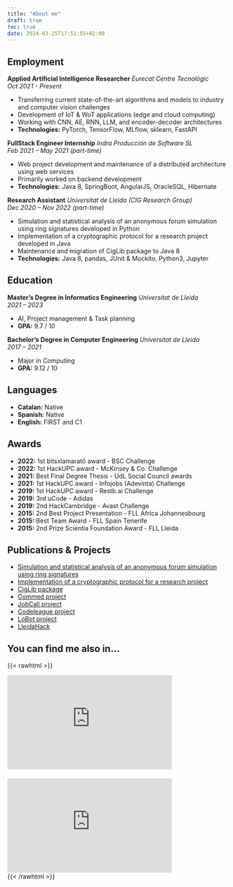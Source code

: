 ```yaml
---
title: "About me"
draft: true
toc: true
date: 2024-03-25T17:51:55+02:00
---
```


## Employment 


**Applied Artificial Intelligence Researcher**
*Eurecat Centre Tecnològic*  
*Oct 2021 - Present*

- Transferring current state-of-the-art algorithms and models to industry and computer vision challenges
- Development of IoT & WoT applications (edge and cloud computing)
- Working with CNN, AE, RNN, LLM, and encoder-decoder architectures
- **Technologies:** PyTorch, TensorFlow, MLflow, sklearn, FastAPI

**FullStack Engineer Internship**
*Indra Producción de Software SL*  
*Feb 2021 – May 2021 (part-time)*

- Web project development and maintenance of a distributed architecture using web services
- Primarily worked on backend development
- **Technologies:** Java 8, SpringBoot, AngularJS, OracleSQL, Hibernate

**Research Assistant**
*Universitat de Lleida (CIG Research Group)*  
*Dec 2020 – Nov 2022 (part-time)*

- Simulation and statistical analysis of an anonymous forum simulation using ring signatures developed in Python
- Implementation of a cryptographic protocol for a research project developed in Java
- Maintenance and migration of CigLib package to Java 8
- **Technologies:** Java 8, pandas, JUnit & Mockito, Python3, Jupyter


## Education

**Master’s Degree in Informatics Engineering**
*Universitat de Lleida*  
*2021 – 2023*  
- AI, Project management & Task planning
- **GPA:** 9.7 / 10

**Bachelor’s Degree in Computer Engineering**
*Universitat de Lleida*  
*2017 – 2021*  
- Major in Computing
- **GPA:** 9.12 / 10


## Languages

- **Catalan:** Native
- **Spanish:** Native
- **English:** FIRST and C1



## Awards

- **2022:** 1st bitsxlamarató award - BSC Challenge
- **2022:** 1st HackUPC award - McKinsey & Co. Challenge
- **2021:** Best Final Degree Thesis - UdL Social Council awards
- **2021:** 1st HackUPC award - Infojobs (Adevinta) Challenge
- **2019:** 1st HackUPC award - Restb.ai Challenge
- **2019:** 3rd uCode - Adidas
- **2019:** 2nd HackCambridge - Avast Challenge
- **2015:** 2nd Best Project Presentation - FLL Africa Johannesbourg
- **2015:** Best Team Award - FLL Spain Tenerife
- **2015:** 2nd Prize Scientia Foundation Award - FLL Lleida



## Publications & Projects

- [Simulation and statistical analysis of an anonymous forum simulation using ring signatures](https://recsi2022.unican.es/wp-content/uploads/2022/10/LibroActas-978-84-19024-14-5.pdf)
- [Implementation of a cryptographic protocol for a research project](https://repositori.udl.cat/bitstream/handle/10459.1/71703/oalasc.pdf?sequence=1&isAllowed=y)
- [CigLib package](https://github.com/Oriolac/cig-lib)
- [Commed project](https://github.com/commed-it/)
- [JobCall project](https://github.com/JobCall-HackUPC)
- [Codeleague project](https://github.com/oriolac/codeleague)
- [LoBot project](https://github.com/LleidaHack/hackeps-2020-discordbot)
- [LleidaHack](https://lleidahack.dev)

## You can find me also in...

{{< rawhtml >}}
<div style="display: flex; justify-content: space-between; flex-wrap: wrap; row-gap: 20px">
<iframe width="375" height="215" src="https://www.youtube.com/embed/H3j8BlXX5ic?si=48aJwnEaGNXQwZRq" title="YouTube video player" frameborder="0" allow="accelerometer; autoplay; clipboard-write; encrypted-media; gyroscope; picture-in-picture; web-share" referrerpolicy="strict-origin-when-cross-origin" allowfullscreen></iframe>
<iframe width="375" height="215" src="https://www.youtube.com/embed/pbzhMW2mgbg?si=_qsVckosEbNwMSql" title="YouTube video player" frameborder="0" allow="accelerometer; autoplay; clipboard-write; encrypted-media; gyroscope; picture-in-picture; web-share" referrerpolicy="strict-origin-when-cross-origin" allowfullscreen></iframe>
</div>
{{< /rawhtml >}}
